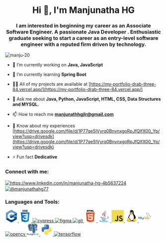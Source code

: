 <h1 align="center">Hi 👋, I'm Manjunatha HG</h1>
<h3 align="center">I am interested in beginning my career as an Associate Software Engineer. A passionate Java Developer . Enthusiastic graduate seeking to start a career as an entry-level software engineer with a reputed firm driven by technology.</h3>

<p align="left"> <img src="https://komarev.com/ghpvc/?username=manju-20&label=Profile%20views&color=0e75b6&style=flat" alt="manju-20" /> </p>

- 🔭 I’m currently working on **Java, JavaScript**

- 🌱 I’m currently learning **Spring Boot**

- 👨‍💻 All of my projects are available at [https://my-portfolio-drab-three-84.vercel.app/](https://my-portfolio-drab-three-84.vercel.app/)

- 💬 Ask me about **Java, Python, JavaScript, HTML, CSS, Data Structures and MYSQL.**

- 📫 How to reach me **manjunathhgjlr@gmail.com**

- 📄 Know about my experiences [https://drive.google.com/file/d/1P77qe5IVyrq0BnvnxgoRpJfQlfX00_Yp/view?usp=drivesdk](https://drive.google.com/file/d/1P77qe5IVyrq0BnvnxgoRpJfQlfX00_Yp/view?usp=drivesdk)

- ⚡ Fun fact **Dedicative**

<h3 align="left">Connect with me:</h3>
<p align="left">
<a href="https://linkedin.com/in/https://www.linkedin.com/in/manjunatha-hg-4b5637224" target="blank"><img align="center" src="https://raw.githubusercontent.com/rahuldkjain/github-profile-readme-generator/master/src/images/icons/Social/linked-in-alt.svg" alt="https://www.linkedin.com/in/manjunatha-hg-4b5637224" height="30" width="40" /></a>
<a href="https://www.hackerrank.com/@manjunathahg77" target="blank"><img align="center" src="https://raw.githubusercontent.com/rahuldkjain/github-profile-readme-generator/master/src/images/icons/Social/hackerrank.svg" alt="@manjunathahg77" height="30" width="40" /></a>
</p>

<h3 align="left">Languages and Tools:</h3>
<p align="left"> <a href="https://www.w3schools.com/cpp/" target="_blank" rel="noreferrer"> <img src="https://raw.githubusercontent.com/devicons/devicon/master/icons/cplusplus/cplusplus-original.svg" alt="cplusplus" width="40" height="40"/> </a> <a href="https://www.w3schools.com/css/" target="_blank" rel="noreferrer"> <img src="https://raw.githubusercontent.com/devicons/devicon/master/icons/css3/css3-original-wordmark.svg" alt="css3" width="40" height="40"/> </a> <a href="https://www.cypress.io" target="_blank" rel="noreferrer"> <img src="https://raw.githubusercontent.com/simple-icons/simple-icons/6e46ec1fc23b60c8fd0d2f2ff46db82e16dbd75f/icons/cypress.svg" alt="cypress" width="40" height="40"/> </a> <a href="https://www.figma.com/" target="_blank" rel="noreferrer"> <img src="https://www.vectorlogo.zone/logos/figma/figma-icon.svg" alt="figma" width="40" height="40"/> </a> <a href="https://git-scm.com/" target="_blank" rel="noreferrer"> <img src="https://www.vectorlogo.zone/logos/git-scm/git-scm-icon.svg" alt="git" width="40" height="40"/> </a> <a href="https://www.w3.org/html/" target="_blank" rel="noreferrer"> <img src="https://raw.githubusercontent.com/devicons/devicon/master/icons/html5/html5-original-wordmark.svg" alt="html5" width="40" height="40"/> </a> <a href="https://www.java.com" target="_blank" rel="noreferrer"> <img src="https://raw.githubusercontent.com/devicons/devicon/master/icons/java/java-original.svg" alt="java" width="40" height="40"/> </a> <a href="https://developer.mozilla.org/en-US/docs/Web/JavaScript" target="_blank" rel="noreferrer"> <img src="https://raw.githubusercontent.com/devicons/devicon/master/icons/javascript/javascript-original.svg" alt="javascript" width="40" height="40"/> </a> <a href="https://www.linux.org/" target="_blank" rel="noreferrer"> <img src="https://raw.githubusercontent.com/devicons/devicon/master/icons/linux/linux-original.svg" alt="linux" width="40" height="40"/> </a> <a href="https://www.mysql.com/" target="_blank" rel="noreferrer"> <img src="https://raw.githubusercontent.com/devicons/devicon/master/icons/mysql/mysql-original-wordmark.svg" alt="mysql" width="40" height="40"/> </a> <a href="https://opencv.org/" target="_blank" rel="noreferrer"> <img src="https://www.vectorlogo.zone/logos/opencv/opencv-icon.svg" alt="opencv" width="40" height="40"/> </a> <a href="https://www.postgresql.org" target="_blank" rel="noreferrer"> <img src="https://raw.githubusercontent.com/devicons/devicon/master/icons/postgresql/postgresql-original-wordmark.svg" alt="postgresql" width="40" height="40"/> </a> <a href="https://www.python.org" target="_blank" rel="noreferrer"> <img src="https://raw.githubusercontent.com/devicons/devicon/master/icons/python/python-original.svg" alt="python" width="40" height="40"/> </a> <a href="https://www.tensorflow.org" target="_blank" rel="noreferrer"> <img src="https://www.vectorlogo.zone/logos/tensorflow/tensorflow-icon.svg" alt="tensorflow" width="40" height="40"/> </a> </p>
